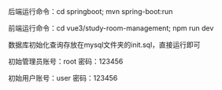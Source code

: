 后端运行命令：cd springboot; mvn spring-boot:run

前端运行命令：cd vue3/study-room-management; npm run dev

数据库初始化查询存放在mysql文件夹的init.sql，直接运行即可

初始管理员账号：root 密码：123456

初始用户账号：user 密码：123456
